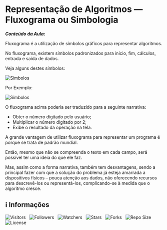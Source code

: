 <!-- Título -->
# Representação de Algoritmos — Fluxograma ou Simbologia

***Conteúdo da Aula:***

Fluxograma é a utilização de símbolos gráficos para representar algoritmos.

No fluxograma, existem símbolos padronizados para início, fim, cálculos, entrada e saída de dados.

Veja alguns destes símbolos:

![Símbolos](https://d2v0x26thbzlwf.cloudfront.net/prod/14/img/rId85odsg91s.0r2.gif)

Por Exemplo:

![Símbolos](https://d2v0x26thbzlwf.cloudfront.net/prod/14/img/rId98z4s12gd.f7t.gif)

O fluxograma acima poderia ser traduzido para a seguinte narrativa:

* Obter o número digitado pelo usuário;
* Multiplicar o número digitado por 2;
* Exibe o resultado da operação na tela.

A grande vantagem de utilizar fluxograma para representar um programa é porque se trata de padrão mundial.

Então, mesmo que não se compreenda o texto em cada campo, será possível ter uma ideia do que ele faz.

Mas, assim como a forma narrativa, também tem desvantagens, sendo a principal fazer com que a solução do problema já esteja amarrada a dispositivos físicos – pouca atenção aos dados, não oferecendo recursos para descrevê-los ou representá-los, complicando-se à medida que o algoritmo cresce.

<!-- Informações -->
## &#8505; Informações

![Visitors](https://api.visitorbadge.io/api/visitors?path=Devsgeeknerd%2Fcla-rep-alg-flu-sim-int-log-par-pro-com-bas&label=Visitantes&labelColor=%23700070&labelStyle=none&countColor=%23000fff&style=plastic&color=%23ffffff "Total de Visitantes")
&nbsp;
![Followers](https://img.shields.io/github/followers/Devsgeeknerd?style=p&label=Seguidores&labelColor=800080&color=000fff "Total de Seguidores")
&nbsp;
![Watchers](https://img.shields.io/github/watchers/Devsgeeknerd/cla-rep-alg-flu-sim-int-log-par-pro-com-bas?style=p&label=Observadores&labelColor=800080&color=000fff "Total de Observadores")
&nbsp;
![Stars](https://img.shields.io/github/stars/Devsgeeknerd/cla-rep-alg-flu-sim-int-log-par-pro-com-bas?style=p&label=Estrelas&labelColor=800080&color=000fff "Total de Estrelas")
&nbsp;
![Forks](https://img.shields.io/github/forks/Devsgeeknerd/?style=p&label=Bifurcações&labelColor=800080&color=000fff "Total de Bifurcações")
&nbsp;
![Repo Size](https://img.shields.io/github/repo-size/Devsgeeknerd/cla-rep-alg-flu-sim-int-log-par-pro-com-bas?style=p&label=Tamanho&labelColor=800080&color=000fff "Tamanho do Repositório")
&nbsp;
![License](https://img.shields.io/github/license/Devsgeeknerd/cla-rep-alg-flu-sim-int-log-par-pro-com-bas?style=p&label=Licença&labelColor=800080&color=000fff "Licença do Repositório")
